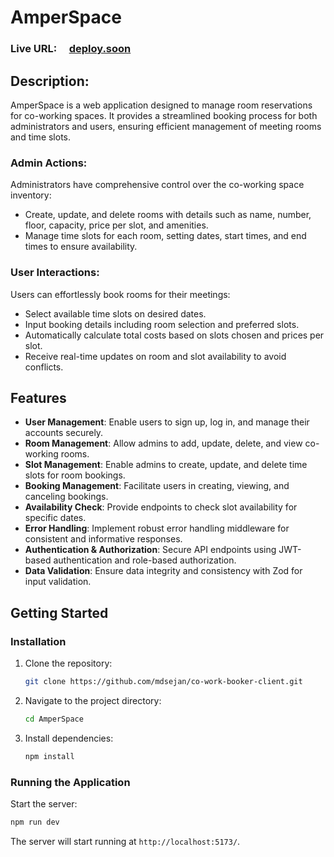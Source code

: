 # AmperSpace

### Live URL: &nbsp; &nbsp; [deploy.soon](https://#/)

## Description:

AmperSpace is a web application designed to manage room reservations for co-working spaces. It provides a streamlined booking process for both administrators and users, ensuring efficient management of meeting rooms and time slots.

### Admin Actions:

Administrators have comprehensive control over the co-working space inventory:

- Create, update, and delete rooms with details such as name, number, floor, capacity, price per slot, and amenities.
- Manage time slots for each room, setting dates, start times, and end times to ensure availability.

### User Interactions:

Users can effortlessly book rooms for their meetings:

- Select available time slots on desired dates.
- Input booking details including room selection and preferred slots.
- Automatically calculate total costs based on slots chosen and prices per slot.
- Receive real-time updates on room and slot availability to avoid conflicts.

## Features

- **User Management**: Enable users to sign up, log in, and manage their accounts securely.
- **Room Management**: Allow admins to add, update, delete, and view co-working rooms.
- **Slot Management**: Enable admins to create, update, and delete time slots for room bookings.
- **Booking Management**: Facilitate users in creating, viewing, and canceling bookings.
- **Availability Check**: Provide endpoints to check slot availability for specific dates.
- **Error Handling**: Implement robust error handling middleware for consistent and informative responses.
- **Authentication & Authorization**: Secure API endpoints using JWT-based authentication and role-based authorization.
- **Data Validation**: Ensure data integrity and consistency with Zod for input validation.

## Getting Started

### Installation

1. Clone the repository:

   ```bash
   git clone https://github.com/mdsejan/co-work-booker-client.git
   ```

2. Navigate to the project directory:

   ```bash
   cd AmperSpace
   ```

3. Install dependencies:

   ```bash
   npm install
   ```

### Running the Application

Start the server:

```bash
npm run dev
```

The server will start running at `http://localhost:5173/`.
